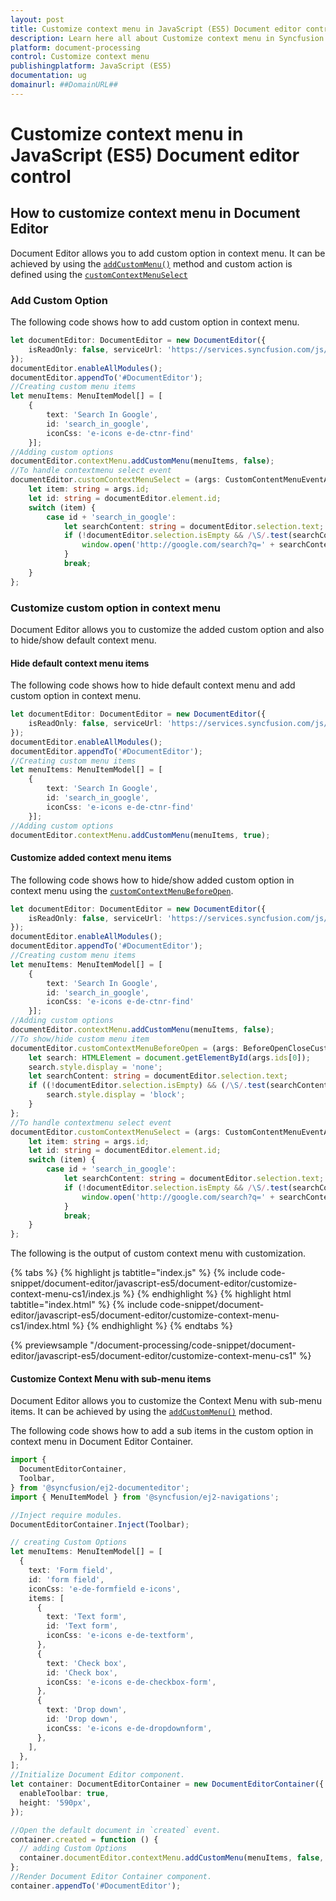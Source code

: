 ```yaml
---
layout: post
title: Customize context menu in JavaScript (ES5) Document editor control | Syncfusion
description: Learn here all about Customize context menu in Syncfusion JavaScript (ES5) Document editor control of Syncfusion Essential JS 2 and more.
platform: document-processing
control: Customize context menu 
publishingplatform: JavaScript (ES5)
documentation: ug
domainurl: ##DomainURL##
---
```


# Customize context menu in JavaScript (ES5) Document editor control

## How to customize context menu in Document Editor

Document Editor allows you to add custom option in context menu. It can be achieved by using the [`addCustomMenu()`](https://ej2.syncfusion.com/javascript/documentation/api/document-editor/contextMenu#addcustommenu) method and custom action is defined using the [`customContextMenuSelect`](https://ej2.syncfusion.com/javascript/documentation/api/document-editor/customContentMenuEventArgs/)

### Add Custom Option

The following code shows how to add custom option in context menu.

```ts
let documentEditor: DocumentEditor = new DocumentEditor({
    isReadOnly: false, serviceUrl: 'https://services.syncfusion.com/js/production/api/documenteditor/'
});
documentEditor.enableAllModules();
documentEditor.appendTo('#DocumentEditor');
//Creating custom menu items
let menuItems: MenuItemModel[] = [
    {
        text: 'Search In Google',
        id: 'search_in_google',
        iconCss: 'e-icons e-de-ctnr-find'
    }];
//Adding custom options
documentEditor.contextMenu.addCustomMenu(menuItems, false);
//To handle contextmenu select event
documentEditor.customContextMenuSelect = (args: CustomContentMenuEventArgs): void => {
    let item: string = args.id;
    let id: string = documentEditor.element.id;
    switch (item) {
        case id + 'search_in_google':
            let searchContent: string = documentEditor.selection.text;
            if (!documentEditor.selection.isEmpty && /\S/.test(searchContent)) {
                window.open('http://google.com/search?q=' + searchContent);
            }
            break;
    }
};
```

### Customize custom option in context menu

Document Editor allows you to customize the added custom option and also to hide/show default context menu.

#### Hide default context menu items

The following code shows how to hide default context menu and add custom option in context menu.

```ts
let documentEditor: DocumentEditor = new DocumentEditor({
    isReadOnly: false, serviceUrl: 'https://services.syncfusion.com/js/production/api/documenteditor/'
});
documentEditor.enableAllModules();
documentEditor.appendTo('#DocumentEditor');
//Creating custom menu items
let menuItems: MenuItemModel[] = [
    {
        text: 'Search In Google',
        id: 'search_in_google',
        iconCss: 'e-icons e-de-ctnr-find'
    }];
//Adding custom options
documentEditor.contextMenu.addCustomMenu(menuItems, true);
```

#### Customize added context menu items

The following code shows how to hide/show added custom option in context menu using the [`customContextMenuBeforeOpen`](https://ej2.syncfusion.com/javascript/documentation/api/document-editor/beforeOpenCloseCustomContentMenuEventArgs/).

```ts
let documentEditor: DocumentEditor = new DocumentEditor({
    isReadOnly: false, serviceUrl: 'https://services.syncfusion.com/js/production/api/documenteditor/'
});
documentEditor.enableAllModules();
documentEditor.appendTo('#DocumentEditor');
//Creating custom menu items
let menuItems: MenuItemModel[] = [
    {
        text: 'Search In Google',
        id: 'search_in_google',
        iconCss: 'e-icons e-de-ctnr-find'
    }];
//Adding custom options
documentEditor.contextMenu.addCustomMenu(menuItems, false);
//To show/hide custom menu item
documentEditor.customContextMenuBeforeOpen = (args: BeforeOpenCloseCustomContentMenuEventArgs): void => {
    let search: HTMLElement = document.getElementById(args.ids[0]);
    search.style.display = 'none';
    let searchContent: string = documentEditor.selection.text;
    if ((!documentEditor.selection.isEmpty) && (/\S/.test(searchContent))) {
        search.style.display = 'block';
    }
};
//To handle contextmenu select event
documentEditor.customContextMenuSelect = (args: CustomContentMenuEventArgs): void => {
    let item: string = args.id;
    let id: string = documentEditor.element.id;
    switch (item) {
        case id + 'search_in_google':
            let searchContent: string = documentEditor.selection.text;
            if (!documentEditor.selection.isEmpty && /\S/.test(searchContent)) {
                window.open('http://google.com/search?q=' + searchContent);
            }
            break;
    }
};
```

The following is the output of custom context menu with customization.

{% tabs %}
{% highlight js tabtitle="index.js" %}
{% include code-snippet/document-editor/javascript-es5/document-editor/customize-context-menu-cs1/index.js %}
{% endhighlight %}
{% highlight html tabtitle="index.html" %}
{% include code-snippet/document-editor/javascript-es5/document-editor/customize-context-menu-cs1/index.html %}
{% endhighlight %}
{% endtabs %}

{% previewsample "/document-processing/code-snippet/document-editor/javascript-es5/document-editor/customize-context-menu-cs1" %}

#### Customize Context Menu with sub-menu items

Document Editor allows you to customize the Context Menu with sub-menu items. It can be achieved by using the [`addCustomMenu()`](https://ej2.syncfusion.com/javascript/documentation/api/document-editor/contextMenu#addcustommenu) method.

The following code shows how to add a sub items in the custom option in context menu in Document Editor Container.
 
```ts
import {
  DocumentEditorContainer,
  Toolbar,
} from '@syncfusion/ej2-documenteditor';
import { MenuItemModel } from '@syncfusion/ej2-navigations';

//Inject require modules.
DocumentEditorContainer.Inject(Toolbar);

// creating Custom Options
let menuItems: MenuItemModel[] = [
  {
    text: 'Form field',
    id: 'form field',
    iconCss: 'e-de-formfield e-icons',
    items: [
      {
        text: 'Text form',
        id: 'Text form',
        iconCss: 'e-icons e-de-textform',
      },
      {
        text: 'Check box',
        id: 'Check box',
        iconCss: 'e-icons e-de-checkbox-form',
      },
      {
        text: 'Drop down',
        id: 'Drop down',
        iconCss: 'e-icons e-de-dropdownform',
      },
    ],
  },
];
//Initialize Document Editor component.
let container: DocumentEditorContainer = new DocumentEditorContainer({
  enableToolbar: true,
  height: '590px',
});

//Open the default document in `created` event.
container.created = function () {
  // adding Custom Options
  container.documentEditor.contextMenu.addCustomMenu(menuItems, false, true);
};
//Render Document Editor Container component.
container.appendTo('#DocumentEditor');


```